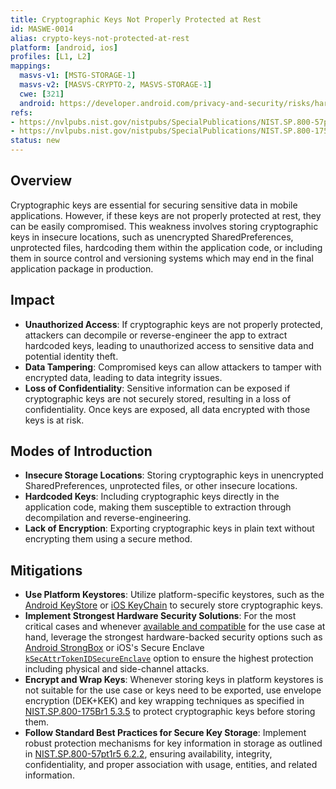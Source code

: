 ```yaml
---
title: Cryptographic Keys Not Properly Protected at Rest
id: MASWE-0014
alias: crypto-keys-not-protected-at-rest
platform: [android, ios]
profiles: [L1, L2]
mappings:
  masvs-v1: [MSTG-STORAGE-1]
  masvs-v2: [MASVS-CRYPTO-2, MASVS-STORAGE-1]
  cwe: [321]
  android: https://developer.android.com/privacy-and-security/risks/hardcoded-cryptographic-secrets
refs:
- https://nvlpubs.nist.gov/nistpubs/SpecialPublications/NIST.SP.800-57pt1r5.pdf
- https://nvlpubs.nist.gov/nistpubs/SpecialPublications/NIST.SP.800-175Br1.pdf
status: new
---
```


## Overview

Cryptographic keys are essential for securing sensitive data in mobile applications. However, if these keys are not properly protected at rest, they can be easily compromised. This weakness involves storing cryptographic keys in insecure locations, such as unencrypted SharedPreferences, unprotected files, hardcoding them within the application code, or including them in source control and versioning systems which may end in the final application package in production.

## Impact

- **Unauthorized Access**: If cryptographic keys are not properly protected, attackers can decompile or reverse-engineer the app to extract hardcoded keys, leading to unauthorized access to sensitive data and potential identity theft.
- **Data Tampering**: Compromised keys can allow attackers to tamper with encrypted data, leading to data integrity issues.
- **Loss of Confidentiality**: Sensitive information can be exposed if cryptographic keys are not securely stored, resulting in a loss of confidentiality. Once keys are exposed, all data encrypted with those keys is at risk.

## Modes of Introduction

- **Insecure Storage Locations**: Storing cryptographic keys in unencrypted SharedPreferences, unprotected files, or other insecure locations.
- **Hardcoded Keys**: Including cryptographic keys directly in the application code, making them susceptible to extraction through decompilation and reverse-engineering.
- **Lack of Encryption**: Exporting cryptographic keys in plain text without encrypting them using a secure method.

## Mitigations

- **Use Platform Keystores**: Utilize platform-specific keystores, such as the [Android KeyStore](https://developer.android.com/training/articles/keystore) or [iOS KeyChain](https://developer.apple.com/documentation/security/keychain_services) to securely store cryptographic keys.
- **Implement Strongest Hardware Security Solutions**: For the most critical cases and whenever [available and compatible](https://developer.android.com/privacy-and-security/keystore#HardwareSecurityModule) for the use case at hand, leverage the strongest hardware-backed security options such as [Android StrongBox](https://source.android.com/docs/security/features/keystore/strongbox) or iOS's Secure Enclave [`kSecAttrTokenIDSecureEnclave`](https://developer.apple.com/documentation/security/ksecattrtokenidsecureenclave) option to ensure the highest protection including physical and side-channel attacks.
- **Encrypt and Wrap Keys**: Whenever storing keys in platform keystores is not suitable for the use case or keys need to be exported, use envelope encryption (DEK+KEK) and key wrapping techniques as specified in [NIST.SP.800-175Br1 5.3.5](https://nvlpubs.nist.gov/nistpubs/SpecialPublications/NIST.SP.800-175Br1.pdf) to protect cryptographic keys before storing them.
- **Follow Standard Best Practices for Secure Key Storage**: Implement robust protection mechanisms for key information in storage as outlined in [NIST.SP.800-57pt1r5 6.2.2](https://nvlpubs.nist.gov/nistpubs/SpecialPublications/NIST.SP.800-57pt1r5.pdf), ensuring availability, integrity, confidentiality, and proper association with usage, entities, and related information.
